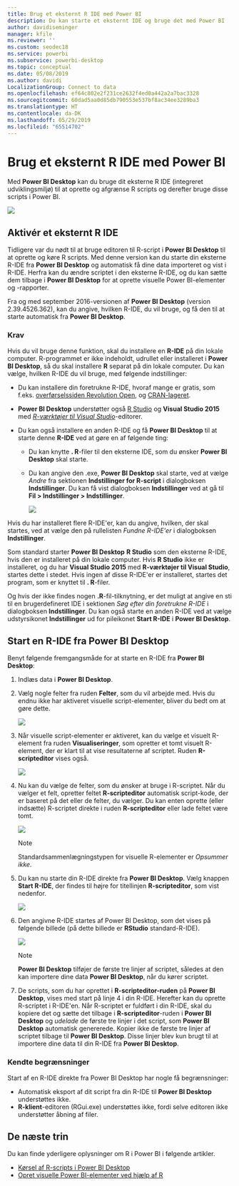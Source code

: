 ```yaml
---
title: Brug et eksternt R IDE med Power BI
description: Du kan starte et eksternt IDE og bruge det med Power BI
author: davidiseminger
manager: kfile
ms.reviewer: ''
ms.custom: seodec18
ms.service: powerbi
ms.subservice: powerbi-desktop
ms.topic: conceptual
ms.date: 05/08/2019
ms.author: davidi
LocalizationGroup: Connect to data
ms.openlocfilehash: ef64c802e2f231ce2632f4ed0a442a2a7bac3328
ms.sourcegitcommit: 60dad5aa0d85db790553e537bf8ac34ee3289ba3
ms.translationtype: HT
ms.contentlocale: da-DK
ms.lasthandoff: 05/29/2019
ms.locfileid: "65514702"
---
```

# <a name="use-an-external-r-ide-with-power-bi"></a>Brug et eksternt R IDE med Power BI
Med **Power BI Desktop** kan du bruge dit eksterne R IDE (integreret udviklingsmiljø) til at oprette og afgrænse R scripts og derefter bruge disse scripts i Power BI.

![](media/desktop-r-ide/r-ide_1a.png)

## <a name="enable-an-external-r-ide"></a>Aktivér et eksternt R IDE
Tidligere var du nødt til at bruge editoren til R-script i **Power BI Desktop** til at oprette og køre R scripts. Med denne version kan du starte din eksterne R-IDE fra **Power BI Desktop** og automatisk få dine data importeret og vist i R-IDE. Herfra kan du ændre scriptet i den eksterne R-IDE, og du kan sætte dem tilbage i **Power BI Desktop** for at oprette visuelle Power BI-elementer og -rapporter.

Fra og med september 2016-versionen af **Power BI Desktop** (version 2.39.4526.362), kan du angive, hvilken R-IDE, du vil bruge, og få den til at starte automatisk fra **Power BI Desktop**.

### <a name="requirements"></a>Krav
Hvis du vil bruge denne funktion, skal du installere en **R-IDE** på din lokale computer. R-programmet er ikke indeholdt, udrullet eller installeret i **Power BI Desktop**, så du skal installere **R** separat på din lokale computer. Du kan vælge, hvilken R-IDE du vil bruge, med følgende indstillinger:

* Du kan installere din foretrukne R-IDE, hvoraf mange er gratis, som f.eks. [overførselssiden Revolution Open](https://mran.revolutionanalytics.com/download/), og [CRAN-lageret](https://cran.r-project.org/bin/windows/base/).
* **Power BI Desktop** understøtter også [R Studio](https://www.rstudio.com/) og **Visual Studio 2015** med [ *R-værktøjer til Visual Studio*](https://beta.visualstudio.com/vs/rtvs/)-editorer.
* Du kan også installere en anden R-IDE og få **Power BI Desktop** til at starte denne **R-IDE** ved at gøre en af følgende ting:
  
  * Du kan knytte **. R**-filer til den eksterne IDE, som du ønsker **Power BI Desktop** skal starte.
  * Du kan angive den .exe, **Power BI Desktop** skal starte, ved at vælge *Andre* fra sektionen **Indstillinger for R-script** i dialogboksen **Indstillinger**. Du kan få vist dialogboksen **Indstillinger** ved at gå til **Fil > Indstillinger > Indstillinger**.
    
    ![](media/desktop-r-ide/r-ide_1b.png)

Hvis du har installeret flere R-IDE'er, kan du angive, hvilken, der skal startes, ved at vælge den på rullelisten *Fundne R-IDE'er* i dialogboksen **Indstillinger**.

Som standard starter **Power BI Desktop** **R Studio** som den eksterne R-IDE, hvis den er installeret på din lokale computer. Hvis **R Studio** ikke er installeret, og du har **Visual Studio 2015** med **R-værktøjer til Visual Studio**, startes dette i stedet. Hvis ingen af disse R-IDE'er er installeret, startes det program, som er knyttet til **. R**-filer.

Og hvis der ikke findes nogen **.R**-fil-tilknytning, er det muligt at angive en sti til en brugerdefineret IDE i sektionen *Søg efter din foretrukne R-IDE* i dialogboksen **Indstillinger**. Du kan også starte en anden R-IDE ved at vælge udstyrsikonet **Indstillinger** ud for pileikonet **Start R-IDE** i **Power BI Desktop**.

## <a name="launch-an-r-ide-from-power-bi-desktop"></a>Start en R-IDE fra Power BI Desktop
Benyt følgende fremgangsmåde for at starte en R-IDE fra **Power BI Desktop**:

1. Indlæs data i **Power BI Desktop**.
2. Vælg nogle felter fra ruden **Felter**, som du vil arbejde med. Hvis du endnu ikke har aktiveret visuelle script-elementer, bliver du bedt om at gøre dette.
   
   ![](media/desktop-r-ide/r-ide_3.png)
3. Når visuelle script-elementer er aktiveret, kan du vælge et visuelt R-element fra ruden **Visualiseringer**, som opretter et tomt visuelt R-element, der er klart til at vise resultaterne af scriptet. Ruden **R-scripteditor** vises også.
   
   ![](media/desktop-r-ide/r-ide_4.png)
4. Nu kan du vælge de felter, som du ønsker at bruge i R-scriptet. Når du vælger et felt, opretter feltet **R-scripteditor** automatisk script-kode, der er baseret på det eller de felter, du vælger. Du kan enten oprette (eller indsætte) R-scriptet direkte i ruden **R-scripteditor** eller lade feltet være tomt.
   
   ![](media/desktop-r-ide/r-ide_5.png)
   
   > [!NOTE]
   > Standardsammenlægningstypen for visuelle R-elementer er *Opsummer ikke*.
   > 
   > 
5. Du kan nu starte din R-IDE direkte fra **Power BI Desktop**. Vælg knappen **Start R-IDE**, der findes til højre for titellinjen **R-scripteditor**, som vist nedenfor.
   
   ![](media/desktop-r-ide/r-ide_6.png)
6. Den angivne R-IDE startes af Power BI Desktop, som det vises på følgende billede (på dette billede er **RStudio** standard-R-IDE).
   
   ![](media/desktop-r-ide/r-ide_7.png)
   
   > [!NOTE]
   > **Power BI Desktop** tilføjer de første tre linjer af scriptet, således at den kan importere dine data **Power BI Desktop**, når du kører scriptet.
   > 
   > 
7. De scripts, som du har oprettet i **R-scripteditor-ruden** på **Power BI Desktop**, vises med start på linje 4 i din R-IDE. Herefter kan du oprette R-scriptet i R-IDE'en. Når R-scriptet er fuldført i din R-IDE, skal du kopiere det og sætte det tilbage i **R-scripteditor**-ruden i **Power BI Desktop** og *udelade* de første tre linjer i det script, som **Power BI Desktop** automatisk genererede. Kopier ikke de første tre linjer af scriptet tilbage til **Power BI Desktop**. Disse linjer blev kun brugt til at importere dine data til din R-IDE fra **Power BI Desktop**.

### <a name="known-limitations"></a>Kendte begrænsninger
Start af en R-IDE direkte fra Power BI Desktop har nogle få begrænsninger:

* Automatisk eksport af dit script fra din R-IDE til **Power BI Desktop** understøttes ikke.
* **R-klient**-editoren (RGui.exe) understøttes ikke, fordi selve editoren ikke understøtter åbning af filer.

## <a name="next-steps"></a>De næste trin
Du kan finde yderligere oplysninger om R i Power BI i følgende artikler.

* [Kørsel af R-scripts i Power BI Desktop](desktop-r-scripts.md)
* [Opret visuelle Power BI-elementer ved hjælp af R](desktop-r-visuals.md)

